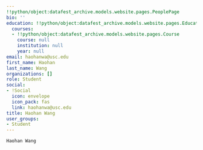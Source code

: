 ```yaml
---
!!python/object:datafest_archive.models.website.pages.PeoplePage
bio: ''
education: !!python/object:datafest_archive.models.website.pages.Education
  courses:
  - !!python/object:datafest_archive.models.website.pages.Course
    course: null
    institution: null
    year: null
email: haohanwa@usc.edu
first_name: Haohan
last_name: Wang
organizations: []
role: Student
social:
- !Social
  icon: envelope
  icon_pack: fas
  link: haohanwa@usc.edu
title: Haohan Wang
user_groups:
- Student
---
```


    Haohan Wang
    